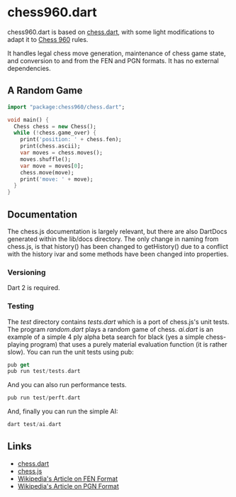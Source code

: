 chess960.dart
==========

chess960.dart is based on [chess.dart](https://pub.dev/packages/chess), with some light modifications
to adapt it to [Chess 960](https://en.wikipedia.org/wiki/Fischer_random_chess) rules.

It handles legal chess move generation, maintenance of chess game state, and conversion to and from the FEN and PGN formats.  It has no external dependencies.

## A Random Game

```dart
import "package:chess960/chess.dart";

void main() {
  Chess chess = new Chess();
  while (!chess.game_over) {
    print('position: ' + chess.fen);
    print(chess.ascii);
    var moves = chess.moves();
    moves.shuffle();
    var move = moves[0];
    chess.move(move);
    print('move: ' + move);
  }
}
```
## Documentation

The chess.js documentation is largely relevant, but there are also DartDocs generated within the lib/docs directory. The only change in naming from chess.js, is that history() has been changed to getHistory() due to a conflict with the history ivar and some methods have been changed into properties.

### Versioning

Dart 2 is required.

### Testing

The *test* directory contains *tests.dart* which is a port of chess.js's unit tests. The program *random.dart* plays a random game of chess. *ai.dart* is an example of a simple 4 ply alpha beta search for black (yes a simple chess-playing program) that uses a purely material evaluation function (it is rather slow). You can run the unit tests using pub:
```dart
pub get
pub run test/tests.dart
```
And you can also run performance tests.
```dart
pub run test/perft.dart
```
And, finally you can run the simple AI:
```dart
dart test/ai.dart
```

## Links
- [chess.dart](https://pub.dev/packages/chess)
- [chess.js](https://github.com/jhlywa/chess.js)
- [Wikipedia's Article on FEN Format](http://en.wikipedia.org/wiki/Forsyth–Edwards_Notation)
- [Wikipedia's Article on PGN Format](http://en.wikipedia.org/wiki/Portable_Game_Notation)
